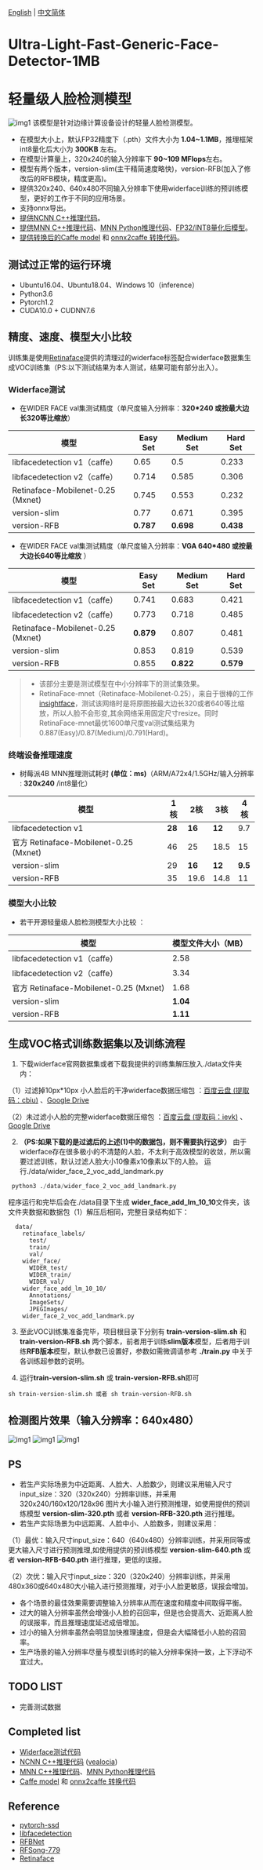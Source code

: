 [English](https://github.com/Linzaer/Ultra-Light-Fast-Generic-Face-Detector-1MB) | [中文简体](https://github.com/Linzaer/Ultra-Light-Fast-Generic-Face-Detector-1MB/blob/master/README_CN.md )
# Ultra-Light-Fast-Generic-Face-Detector-1MB 
# 轻量级人脸检测模型
![img1](https://github.com/Linzaer/Ultra-Light-Fast-Generic-Face-Detector-1MB/blob/master/readme_imgs/27.jpg)
该模型是针对边缘计算设备设计的轻量人脸检测模型。

 - 在模型大小上，默认FP32精度下（.pth）文件大小为 **1.04~1.1MB**，推理框架int8量化后大小为 **300KB** 左右。
 - 在模型计算量上，320x240的输入分辨率下 **90~109 MFlops**左右。
 - 模型有两个版本，version-slim(主干精简速度略快)，version-RFB(加入了修改后的RFB模块，精度更高)。
 - 提供320x240、640x480不同输入分辨率下使用widerface训练的预训练模型，更好的工作于不同的应用场景。
 - 支持onnx导出。
 - [提供NCNN C++推理代码](https://github.com/Linzaer/Ultra-Light-Fast-Generic-Face-Detector-1MB/tree/master/ncnn)。
 - [提供MNN C++推理代码](https://github.com/Linzaer/Ultra-Light-Fast-Generic-Face-Detector-1MB/tree/master/MNN)、[MNN Python推理代码](https://github.com/Linzaer/Ultra-Light-Fast-Generic-Face-Detector-1MB/tree/master/MNN/python)、[FP32/INT8量化后模型](https://github.com/Linzaer/Ultra-Light-Fast-Generic-Face-Detector-1MB/tree/master/MNN/model)。
 - [提供转换后的Caffe model](https://github.com/Linzaer/Ultra-Light-Fast-Generic-Face-Detector-1MB/tree/master/caffe/model) 和 [onnx2caffe 转换代码](https://github.com/Linzaer/Ultra-Light-Fast-Generic-Face-Detector-1MB/tree/master/caffe)。

## 测试过正常的运行环境
- Ubuntu16.04、Ubuntu18.04、Windows 10（inference）
- Python3.6
- Pytorch1.2
- CUDA10.0 + CUDNN7.6

## 精度、速度、模型大小比较
训练集是使用[Retinaface](https://github.com/deepinsight/insightface/blob/master/RetinaFace/README.md )提供的清理过的widerface标签配合widerface数据集生成VOC训练集（PS:以下测试结果为本人测试，结果可能有部分出入）。
### Widerface测试
 - 在WIDER FACE val集测试精度（单尺度输入分辨率：**320*240 或按最大边长320等比缩放**） 

模型|Easy Set|Medium Set|Hard Set
------|--------|----------|--------
libfacedetection v1（caffe）|0.65 |0.5       |0.233
libfacedetection v2（caffe）|0.714 |0.585       |0.306
Retinaface-Mobilenet-0.25 (Mxnet)   |0.745|0.553|0.232
version-slim|0.77     |0.671       |0.395
version-RFB|**0.787**     |**0.698**       |**0.438**


- 在WIDER FACE val集测试精度（单尺度输入分辨率：**VGA 640*480 或按最大边长640等比缩放** ） 

模型|Easy Set|Medium Set|Hard Set
------|--------|----------|--------
libfacedetection v1（caffe）|0.741 |0.683       |0.421
libfacedetection v2（caffe）|0.773 |0.718       |0.485
Retinaface-Mobilenet-0.25 (Mxnet)   |**0.879**|0.807|0.481
version-slim|0.853     |0.819       |0.539
version-RFB|0.855     |**0.822**       |**0.579**

> - 该部分主要是测试模型在中小分辨率下的测试集效果。
> - RetinaFace-mnet（Retinaface-Mobilenet-0.25），来自于很棒的工作[insightface](https://github.com/deepinsight/insightface)，测试该网络时是将原图按最大边长320或者640等比缩放，所以人脸不会形变,其余网络采用固定尺寸resize。同时RetinaFace-mnet最优1600单尺度val测试集结果为0.887(Easy)/0.87(Medium)/0.791(Hard)。

### 终端设备推理速度

- 树莓派4B MNN推理测试耗时 **(单位：ms)**（ARM/A72x4/1.5GHz/输入分辨率 : **320x240** /int8量化） 

模型|1核|2核|3核|4核
------|--------|----------|--------|--------
libfacedetection v1|**28**    |**16**|**12**|9.7
官方 Retinaface-Mobilenet-0.25 (Mxnet)   |46|25|18.5|15
version-slim|29     |**16**       |**12**|**9.5**
version-RFB|35     |19.6       |14.8| 11


### 模型大小比较
- 若干开源轻量级人脸检测模型大小比较 ：

模型|模型文件大小（MB）
------|--------
libfacedetection v1（caffe）| 2.58
libfacedetection v2（caffe）| 3.34
官方 Retinaface-Mobilenet-0.25 (Mxnet) | 1.68
version-slim| **1.04**
version-RFB| **1.11** 

## 生成VOC格式训练数据集以及训练流程

1. 下载widerface官网数据集或者下载我提供的训练集解压放入./data文件夹内：

  （1）过滤掉10px*10px 小人脸后的干净widerface数据压缩包 ：[百度云盘 (提取码：cbiu)](https://pan.baidu.com/s/1MR0ZOKHUP_ArILjbAn03sw ) 、[Google Drive](https://drive.google.com/open?id=1OBY-Pk5hkcVBX1dRBOeLI4e4OCvqJRnH )
  
  （2）未过滤小人脸的完整widerface数据压缩包 ：[百度云盘 (提取码：ievk)](https://pan.baidu.com/s/1faHNz9ZrtEmr_yw48GW7ZA ) 、[Google Drive](https://drive.google.com/open?id=1sbBrDRgctEkymIpCh1OZBrU5qBS-SnCP )
  
2. **（PS:如果下载的是过滤后的上述(1)中的数据包，则不需要执行这步）** 由于widerface存在很多极小的不清楚的人脸，不太利于高效模型的收敛，所以需要过滤训练，默认过滤人脸大小10像素x10像素以下的人脸。
运行./data/wider_face_2_voc_add_landmark.py
```Python
 python3 ./data/wider_face_2_voc_add_landmark.py
```
程序运行和完毕后会在./data目录下生成 **wider_face_add_lm_10_10**文件夹，该文件夹数据和数据包（1）解压后相同，完整目录结构如下：
```Shell
  data/
    retinaface_labels/
      test/
      train/
      val/
    wider_face/
      WIDER_test/
      WIDER_train/
      WIDER_val/
    wider_face_add_lm_10_10/
      Annotations/
      ImageSets/
      JPEGImages/
    wider_face_2_voc_add_landmark.py
```

3. 至此VOC训练集准备完毕，项目根目录下分别有 **train-version-slim.sh** 和 **train-version-RFB.sh** 两个脚本，前者用于训练**slim版本**模型，后者用于训练**RFB版本**模型，默认参数已设置好，参数如需微调请参考 **./train.py** 中关于各训练超参数的说明。

4. 运行**train-version-slim.sh** 或 **train-version-RFB.sh**即可
```Shell
sh train-version-slim.sh 或者 sh train-version-RFB.sh
```

## 检测图片效果（输入分辨率：640x480）
![img1](https://github.com/Linzaer/Ultra-Light-Fast-Generic-Face-Detector-1MB/blob/master/readme_imgs/26.jpg)
![img1](https://github.com/Linzaer/Ultra-Light-Fast-Generic-Face-Detector-1MB/blob/master/readme_imgs/2.jpg)
![img1](https://github.com/Linzaer/Ultra-Light-Fast-Generic-Face-Detector-1MB/blob/master/readme_imgs/4.jpg)
## PS

 - 若生产实际场景为中近距离、人脸大、人脸数少，则建议采用输入尺寸input_size：320（320x240）分辨率训练，并采用 320x240/160x120/128x96 图片大小输入进行预测推理，如使用提供的预训练模型 **version-slim-320.pth** 或者 **version-RFB-320.pth** 进行推理。
 - 若生产实际场景为中远距离、人脸中小、人脸数多，则建议采用：
 
 （1）最优：输入尺寸input_size：640（640x480）分辨率训练，并采用同等或更大输入尺寸进行预测推理,如使用提供的预训练模型 **version-slim-640.pth** 或者 **version-RFB-640.pth** 进行推理，更低的误报。
 
 （2）次优：输入尺寸input_size：320（320x240）分辨率训练，并采用480x360或640x480大小输入进行预测推理，对于小人脸更敏感，误报会增加。
 
 - 各个场景的最佳效果需要调整输入分辨率从而在速度和精度中间取得平衡。
 - 过大的输入分辨率虽然会增强小人脸的召回率，但是也会提高大、近距离人脸的误报率，而且推理速度延迟成倍增加。
 - 过小的输入分辨率虽然会明显加快推理速度，但是会大幅降低小人脸的召回率。
 - 生产场景的输入分辨率尽量与模型训练时的输入分辨率保持一致，上下浮动不宜过大。
 

## TODO LIST

 - 完善测试数据

 
## Completed list
 - [Widerface测试代码](https://github.com/Linzaer/Ultra-Light-Fast-Generic-Face-Detector-1MB/tree/master/widerface_evaluate)
 - [NCNN C++推理代码](https://github.com/Linzaer/Ultra-Light-Fast-Generic-Face-Detector-1MB/tree/master/ncnn) ([vealocia](https://github.com/vealocia))
 - [MNN C++推理代码](https://github.com/Linzaer/Ultra-Light-Fast-Generic-Face-Detector-1MB/tree/master/MNN)、[MNN Python推理代码](https://github.com/Linzaer/Ultra-Light-Fast-Generic-Face-Detector-1MB/tree/master/MNN/python)
 - [Caffe model](https://github.com/Linzaer/Ultra-Light-Fast-Generic-Face-Detector-1MB/tree/master/caffe/model) 和 [onnx2caffe 转换代码](https://github.com/Linzaer/Ultra-Light-Fast-Generic-Face-Detector-1MB/tree/master/caffe)
 
##  Reference
 - [pytorch-ssd](https://github.com/qfgaohao/pytorch-ssd)
 - [libfacedetection](https://github.com/ShiqiYu/libfacedetection/)
 - [RFBNet](https://github.com/ruinmessi/RFBNet)
 - [RFSong-779](https://github.com/songwsx/RFSong-779)
 - [Retinaface](https://github.com/deepinsight/insightface/blob/master/RetinaFace/README.md)
